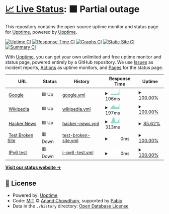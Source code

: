 # [📈 Live Status](https://upptime.github.io/upptime): <!--live status--> **🟧 Partial outage**

This repository contains the open-source uptime monitor and status page for [Upptime](https://upptime.js.org), powered by [Upptime](https://github.com/upptime/upptime).

[![Uptime CI](https://github.com/Yunfan/uptime-test-for-iguide/workflows/Uptime%20CI/badge.svg)](https://github.com/Yunfan/uptime-test-for-iguide/actions?query=workflow%3A%22Uptime+CI%22)
[![Response Time CI](https://github.com/Yunfan/uptime-test-for-iguide/workflows/Response%20Time%20CI/badge.svg)](https://github.com/Yunfan/uptime-test-for-iguide/actions?query=workflow%3A%22Response+Time+CI%22)
[![Graphs CI](https://github.com/Yunfan/uptime-test-for-iguide/workflows/Graphs%20CI/badge.svg)](https://github.com/Yunfan/uptime-test-for-iguide/actions?query=workflow%3A%22Graphs+CI%22)
[![Static Site CI](https://github.com/Yunfan/uptime-test-for-iguide/workflows/Static%20Site%20CI/badge.svg)](https://github.com/Yunfan/uptime-test-for-iguide/actions?query=workflow%3A%22Static+Site+CI%22)
[![Summary CI](https://github.com/Yunfan/uptime-test-for-iguide/workflows/Summary%20CI/badge.svg)](https://github.com/Yunfan/uptime-test-for-iguide/actions?query=workflow%3A%22Summary+CI%22)

With [Upptime](https://upptime.js.org), you can get your own unlimited and free uptime monitor and status page, powered entirely by a GitHub repository. We use [Issues](https://github.com/upptime/upptime/issues) as incident reports, [Actions](https://github.com/Yunfan/uptime-test-for-iguide/actions) as uptime monitors, and [Pages](https://upptime.github.io/upptime) for the status page.

<!--start: status pages-->
<!-- This summary is generated by Upptime (https://github.com/upptime/upptime) -->
<!-- Do not edit this manually, your changes will be overwritten -->
<!-- prettier-ignore -->
| URL | Status | History | Response Time | Uptime |
| --- | ------ | ------- | ------------- | ------ |
| <img alt="" src="https://icons.duckduckgo.com/ip3/www.google.com.ico" height="13"> [Google](https://www.google.com) | 🟩 Up | [google.yml](https://github.com/YunfanKang/uptime-test-for-iguide/commits/HEAD/history/google.yml) | <details><summary><img alt="Response time graph" src="./graphs/google/response-time-week.png" height="20"> 106ms</summary><br><a href="https://Yunfan.github.io/uptime-test-for-iguide/history/google"><img alt="Response time 106" src="https://img.shields.io/endpoint?url=https%3A%2F%2Fraw.githubusercontent.com%2FYunfanKang%2Fuptime-test-for-iguide%2FHEAD%2Fapi%2Fgoogle%2Fresponse-time.json"></a><br><a href="https://Yunfan.github.io/uptime-test-for-iguide/history/google"><img alt="24-hour response time 77" src="https://img.shields.io/endpoint?url=https%3A%2F%2Fraw.githubusercontent.com%2FYunfanKang%2Fuptime-test-for-iguide%2FHEAD%2Fapi%2Fgoogle%2Fresponse-time-day.json"></a><br><a href="https://Yunfan.github.io/uptime-test-for-iguide/history/google"><img alt="7-day response time 106" src="https://img.shields.io/endpoint?url=https%3A%2F%2Fraw.githubusercontent.com%2FYunfanKang%2Fuptime-test-for-iguide%2FHEAD%2Fapi%2Fgoogle%2Fresponse-time-week.json"></a><br><a href="https://Yunfan.github.io/uptime-test-for-iguide/history/google"><img alt="30-day response time 106" src="https://img.shields.io/endpoint?url=https%3A%2F%2Fraw.githubusercontent.com%2FYunfanKang%2Fuptime-test-for-iguide%2FHEAD%2Fapi%2Fgoogle%2Fresponse-time-month.json"></a><br><a href="https://Yunfan.github.io/uptime-test-for-iguide/history/google"><img alt="1-year response time 106" src="https://img.shields.io/endpoint?url=https%3A%2F%2Fraw.githubusercontent.com%2FYunfanKang%2Fuptime-test-for-iguide%2FHEAD%2Fapi%2Fgoogle%2Fresponse-time-year.json"></a></details> | <details><summary><a href="https://Yunfan.github.io/uptime-test-for-iguide/history/google">100.00%</a></summary><a href="https://Yunfan.github.io/uptime-test-for-iguide/history/google"><img alt="All-time uptime 100.00%" src="https://img.shields.io/endpoint?url=https%3A%2F%2Fraw.githubusercontent.com%2FYunfanKang%2Fuptime-test-for-iguide%2FHEAD%2Fapi%2Fgoogle%2Fuptime.json"></a><br><a href="https://Yunfan.github.io/uptime-test-for-iguide/history/google"><img alt="24-hour uptime 100.00%" src="https://img.shields.io/endpoint?url=https%3A%2F%2Fraw.githubusercontent.com%2FYunfanKang%2Fuptime-test-for-iguide%2FHEAD%2Fapi%2Fgoogle%2Fuptime-day.json"></a><br><a href="https://Yunfan.github.io/uptime-test-for-iguide/history/google"><img alt="7-day uptime 100.00%" src="https://img.shields.io/endpoint?url=https%3A%2F%2Fraw.githubusercontent.com%2FYunfanKang%2Fuptime-test-for-iguide%2FHEAD%2Fapi%2Fgoogle%2Fuptime-week.json"></a><br><a href="https://Yunfan.github.io/uptime-test-for-iguide/history/google"><img alt="30-day uptime 100.00%" src="https://img.shields.io/endpoint?url=https%3A%2F%2Fraw.githubusercontent.com%2FYunfanKang%2Fuptime-test-for-iguide%2FHEAD%2Fapi%2Fgoogle%2Fuptime-month.json"></a><br><a href="https://Yunfan.github.io/uptime-test-for-iguide/history/google"><img alt="1-year uptime 100.00%" src="https://img.shields.io/endpoint?url=https%3A%2F%2Fraw.githubusercontent.com%2FYunfanKang%2Fuptime-test-for-iguide%2FHEAD%2Fapi%2Fgoogle%2Fuptime-year.json"></a></details>
| <img alt="" src="https://icons.duckduckgo.com/ip3/en.wikipedia.org.ico" height="13"> [Wikipedia](https://en.wikipedia.org) | 🟩 Up | [wikipedia.yml](https://github.com/YunfanKang/uptime-test-for-iguide/commits/HEAD/history/wikipedia.yml) | <details><summary><img alt="Response time graph" src="./graphs/wikipedia/response-time-week.png" height="20"> 197ms</summary><br><a href="https://Yunfan.github.io/uptime-test-for-iguide/history/wikipedia"><img alt="Response time 197" src="https://img.shields.io/endpoint?url=https%3A%2F%2Fraw.githubusercontent.com%2FYunfanKang%2Fuptime-test-for-iguide%2FHEAD%2Fapi%2Fwikipedia%2Fresponse-time.json"></a><br><a href="https://Yunfan.github.io/uptime-test-for-iguide/history/wikipedia"><img alt="24-hour response time 317" src="https://img.shields.io/endpoint?url=https%3A%2F%2Fraw.githubusercontent.com%2FYunfanKang%2Fuptime-test-for-iguide%2FHEAD%2Fapi%2Fwikipedia%2Fresponse-time-day.json"></a><br><a href="https://Yunfan.github.io/uptime-test-for-iguide/history/wikipedia"><img alt="7-day response time 197" src="https://img.shields.io/endpoint?url=https%3A%2F%2Fraw.githubusercontent.com%2FYunfanKang%2Fuptime-test-for-iguide%2FHEAD%2Fapi%2Fwikipedia%2Fresponse-time-week.json"></a><br><a href="https://Yunfan.github.io/uptime-test-for-iguide/history/wikipedia"><img alt="30-day response time 197" src="https://img.shields.io/endpoint?url=https%3A%2F%2Fraw.githubusercontent.com%2FYunfanKang%2Fuptime-test-for-iguide%2FHEAD%2Fapi%2Fwikipedia%2Fresponse-time-month.json"></a><br><a href="https://Yunfan.github.io/uptime-test-for-iguide/history/wikipedia"><img alt="1-year response time 197" src="https://img.shields.io/endpoint?url=https%3A%2F%2Fraw.githubusercontent.com%2FYunfanKang%2Fuptime-test-for-iguide%2FHEAD%2Fapi%2Fwikipedia%2Fresponse-time-year.json"></a></details> | <details><summary><a href="https://Yunfan.github.io/uptime-test-for-iguide/history/wikipedia">100.00%</a></summary><a href="https://Yunfan.github.io/uptime-test-for-iguide/history/wikipedia"><img alt="All-time uptime 100.00%" src="https://img.shields.io/endpoint?url=https%3A%2F%2Fraw.githubusercontent.com%2FYunfanKang%2Fuptime-test-for-iguide%2FHEAD%2Fapi%2Fwikipedia%2Fuptime.json"></a><br><a href="https://Yunfan.github.io/uptime-test-for-iguide/history/wikipedia"><img alt="24-hour uptime 100.00%" src="https://img.shields.io/endpoint?url=https%3A%2F%2Fraw.githubusercontent.com%2FYunfanKang%2Fuptime-test-for-iguide%2FHEAD%2Fapi%2Fwikipedia%2Fuptime-day.json"></a><br><a href="https://Yunfan.github.io/uptime-test-for-iguide/history/wikipedia"><img alt="7-day uptime 100.00%" src="https://img.shields.io/endpoint?url=https%3A%2F%2Fraw.githubusercontent.com%2FYunfanKang%2Fuptime-test-for-iguide%2FHEAD%2Fapi%2Fwikipedia%2Fuptime-week.json"></a><br><a href="https://Yunfan.github.io/uptime-test-for-iguide/history/wikipedia"><img alt="30-day uptime 100.00%" src="https://img.shields.io/endpoint?url=https%3A%2F%2Fraw.githubusercontent.com%2FYunfanKang%2Fuptime-test-for-iguide%2FHEAD%2Fapi%2Fwikipedia%2Fuptime-month.json"></a><br><a href="https://Yunfan.github.io/uptime-test-for-iguide/history/wikipedia"><img alt="1-year uptime 100.00%" src="https://img.shields.io/endpoint?url=https%3A%2F%2Fraw.githubusercontent.com%2FYunfanKang%2Fuptime-test-for-iguide%2FHEAD%2Fapi%2Fwikipedia%2Fuptime-year.json"></a></details>
| <img alt="" src="https://icons.duckduckgo.com/ip3/news.ycombinator.com.ico" height="13"> [Hacker News](https://news.ycombinator.com) | 🟩 Up | [hacker-news.yml](https://github.com/YunfanKang/uptime-test-for-iguide/commits/HEAD/history/hacker-news.yml) | <details><summary><img alt="Response time graph" src="./graphs/hacker-news/response-time-week.png" height="20"> 313ms</summary><br><a href="https://Yunfan.github.io/uptime-test-for-iguide/history/hacker-news"><img alt="Response time 313" src="https://img.shields.io/endpoint?url=https%3A%2F%2Fraw.githubusercontent.com%2FYunfanKang%2Fuptime-test-for-iguide%2FHEAD%2Fapi%2Fhacker-news%2Fresponse-time.json"></a><br><a href="https://Yunfan.github.io/uptime-test-for-iguide/history/hacker-news"><img alt="24-hour response time 225" src="https://img.shields.io/endpoint?url=https%3A%2F%2Fraw.githubusercontent.com%2FYunfanKang%2Fuptime-test-for-iguide%2FHEAD%2Fapi%2Fhacker-news%2Fresponse-time-day.json"></a><br><a href="https://Yunfan.github.io/uptime-test-for-iguide/history/hacker-news"><img alt="7-day response time 313" src="https://img.shields.io/endpoint?url=https%3A%2F%2Fraw.githubusercontent.com%2FYunfanKang%2Fuptime-test-for-iguide%2FHEAD%2Fapi%2Fhacker-news%2Fresponse-time-week.json"></a><br><a href="https://Yunfan.github.io/uptime-test-for-iguide/history/hacker-news"><img alt="30-day response time 313" src="https://img.shields.io/endpoint?url=https%3A%2F%2Fraw.githubusercontent.com%2FYunfanKang%2Fuptime-test-for-iguide%2FHEAD%2Fapi%2Fhacker-news%2Fresponse-time-month.json"></a><br><a href="https://Yunfan.github.io/uptime-test-for-iguide/history/hacker-news"><img alt="1-year response time 313" src="https://img.shields.io/endpoint?url=https%3A%2F%2Fraw.githubusercontent.com%2FYunfanKang%2Fuptime-test-for-iguide%2FHEAD%2Fapi%2Fhacker-news%2Fresponse-time-year.json"></a></details> | <details><summary><a href="https://Yunfan.github.io/uptime-test-for-iguide/history/hacker-news">85.62%</a></summary><a href="https://Yunfan.github.io/uptime-test-for-iguide/history/hacker-news"><img alt="All-time uptime 99.92%" src="https://img.shields.io/endpoint?url=https%3A%2F%2Fraw.githubusercontent.com%2FYunfanKang%2Fuptime-test-for-iguide%2FHEAD%2Fapi%2Fhacker-news%2Fuptime.json"></a><br><a href="https://Yunfan.github.io/uptime-test-for-iguide/history/hacker-news"><img alt="24-hour uptime 0.00%" src="https://img.shields.io/endpoint?url=https%3A%2F%2Fraw.githubusercontent.com%2FYunfanKang%2Fuptime-test-for-iguide%2FHEAD%2Fapi%2Fhacker-news%2Fuptime-day.json"></a><br><a href="https://Yunfan.github.io/uptime-test-for-iguide/history/hacker-news"><img alt="7-day uptime 85.62%" src="https://img.shields.io/endpoint?url=https%3A%2F%2Fraw.githubusercontent.com%2FYunfanKang%2Fuptime-test-for-iguide%2FHEAD%2Fapi%2Fhacker-news%2Fuptime-week.json"></a><br><a href="https://Yunfan.github.io/uptime-test-for-iguide/history/hacker-news"><img alt="30-day uptime 96.69%" src="https://img.shields.io/endpoint?url=https%3A%2F%2Fraw.githubusercontent.com%2FYunfanKang%2Fuptime-test-for-iguide%2FHEAD%2Fapi%2Fhacker-news%2Fuptime-month.json"></a><br><a href="https://Yunfan.github.io/uptime-test-for-iguide/history/hacker-news"><img alt="1-year uptime 99.72%" src="https://img.shields.io/endpoint?url=https%3A%2F%2Fraw.githubusercontent.com%2FYunfanKang%2Fuptime-test-for-iguide%2FHEAD%2Fapi%2Fhacker-news%2Fuptime-year.json"></a></details>
| <img alt="" src="https://icons.duckduckgo.com/ip3/thissitedoesnotexist.koj.co.ico" height="13"> [Test Broken Site](https://thissitedoesnotexist.koj.co) | 🟥 Down | [test-broken-site.yml](https://github.com/YunfanKang/uptime-test-for-iguide/commits/HEAD/history/test-broken-site.yml) | <details><summary><img alt="Response time graph" src="./graphs/test-broken-site/response-time-week.png" height="20"> 0ms</summary><br><a href="https://Yunfan.github.io/uptime-test-for-iguide/history/test-broken-site"><img alt="Response time 0" src="https://img.shields.io/endpoint?url=https%3A%2F%2Fraw.githubusercontent.com%2FYunfanKang%2Fuptime-test-for-iguide%2FHEAD%2Fapi%2Ftest-broken-site%2Fresponse-time.json"></a><br><a href="https://Yunfan.github.io/uptime-test-for-iguide/history/test-broken-site"><img alt="24-hour response time 0" src="https://img.shields.io/endpoint?url=https%3A%2F%2Fraw.githubusercontent.com%2FYunfanKang%2Fuptime-test-for-iguide%2FHEAD%2Fapi%2Ftest-broken-site%2Fresponse-time-day.json"></a><br><a href="https://Yunfan.github.io/uptime-test-for-iguide/history/test-broken-site"><img alt="7-day response time 0" src="https://img.shields.io/endpoint?url=https%3A%2F%2Fraw.githubusercontent.com%2FYunfanKang%2Fuptime-test-for-iguide%2FHEAD%2Fapi%2Ftest-broken-site%2Fresponse-time-week.json"></a><br><a href="https://Yunfan.github.io/uptime-test-for-iguide/history/test-broken-site"><img alt="30-day response time 0" src="https://img.shields.io/endpoint?url=https%3A%2F%2Fraw.githubusercontent.com%2FYunfanKang%2Fuptime-test-for-iguide%2FHEAD%2Fapi%2Ftest-broken-site%2Fresponse-time-month.json"></a><br><a href="https://Yunfan.github.io/uptime-test-for-iguide/history/test-broken-site"><img alt="1-year response time 0" src="https://img.shields.io/endpoint?url=https%3A%2F%2Fraw.githubusercontent.com%2FYunfanKang%2Fuptime-test-for-iguide%2FHEAD%2Fapi%2Ftest-broken-site%2Fresponse-time-year.json"></a></details> | <details><summary><a href="https://Yunfan.github.io/uptime-test-for-iguide/history/test-broken-site">100.00%</a></summary><a href="https://Yunfan.github.io/uptime-test-for-iguide/history/test-broken-site"><img alt="All-time uptime 100.00%" src="https://img.shields.io/endpoint?url=https%3A%2F%2Fraw.githubusercontent.com%2FYunfanKang%2Fuptime-test-for-iguide%2FHEAD%2Fapi%2Ftest-broken-site%2Fuptime.json"></a><br><a href="https://Yunfan.github.io/uptime-test-for-iguide/history/test-broken-site"><img alt="24-hour uptime 100.00%" src="https://img.shields.io/endpoint?url=https%3A%2F%2Fraw.githubusercontent.com%2FYunfanKang%2Fuptime-test-for-iguide%2FHEAD%2Fapi%2Ftest-broken-site%2Fuptime-day.json"></a><br><a href="https://Yunfan.github.io/uptime-test-for-iguide/history/test-broken-site"><img alt="7-day uptime 100.00%" src="https://img.shields.io/endpoint?url=https%3A%2F%2Fraw.githubusercontent.com%2FYunfanKang%2Fuptime-test-for-iguide%2FHEAD%2Fapi%2Ftest-broken-site%2Fuptime-week.json"></a><br><a href="https://Yunfan.github.io/uptime-test-for-iguide/history/test-broken-site"><img alt="30-day uptime 100.00%" src="https://img.shields.io/endpoint?url=https%3A%2F%2Fraw.githubusercontent.com%2FYunfanKang%2Fuptime-test-for-iguide%2FHEAD%2Fapi%2Ftest-broken-site%2Fuptime-month.json"></a><br><a href="https://Yunfan.github.io/uptime-test-for-iguide/history/test-broken-site"><img alt="1-year uptime 100.00%" src="https://img.shields.io/endpoint?url=https%3A%2F%2Fraw.githubusercontent.com%2FYunfanKang%2Fuptime-test-for-iguide%2FHEAD%2Fapi%2Ftest-broken-site%2Fuptime-year.json"></a></details>
| <img alt="" src="https://icons.duckduckgo.com/ip3/null.ico" height="13"> [IPv6 test](forwardemail.net) | 🟥 Down | [i-pv6-test.yml](https://github.com/YunfanKang/uptime-test-for-iguide/commits/HEAD/history/i-pv6-test.yml) | <details><summary><img alt="Response time graph" src="./graphs/i-pv6-test/response-time-week.png" height="20"> 0ms</summary><br><a href="https://Yunfan.github.io/uptime-test-for-iguide/history/i-pv6-test"><img alt="Response time 0" src="https://img.shields.io/endpoint?url=https%3A%2F%2Fraw.githubusercontent.com%2FYunfanKang%2Fuptime-test-for-iguide%2FHEAD%2Fapi%2Fi-pv6-test%2Fresponse-time.json"></a><br><a href="https://Yunfan.github.io/uptime-test-for-iguide/history/i-pv6-test"><img alt="24-hour response time 0" src="https://img.shields.io/endpoint?url=https%3A%2F%2Fraw.githubusercontent.com%2FYunfanKang%2Fuptime-test-for-iguide%2FHEAD%2Fapi%2Fi-pv6-test%2Fresponse-time-day.json"></a><br><a href="https://Yunfan.github.io/uptime-test-for-iguide/history/i-pv6-test"><img alt="7-day response time 0" src="https://img.shields.io/endpoint?url=https%3A%2F%2Fraw.githubusercontent.com%2FYunfanKang%2Fuptime-test-for-iguide%2FHEAD%2Fapi%2Fi-pv6-test%2Fresponse-time-week.json"></a><br><a href="https://Yunfan.github.io/uptime-test-for-iguide/history/i-pv6-test"><img alt="30-day response time 0" src="https://img.shields.io/endpoint?url=https%3A%2F%2Fraw.githubusercontent.com%2FYunfanKang%2Fuptime-test-for-iguide%2FHEAD%2Fapi%2Fi-pv6-test%2Fresponse-time-month.json"></a><br><a href="https://Yunfan.github.io/uptime-test-for-iguide/history/i-pv6-test"><img alt="1-year response time 0" src="https://img.shields.io/endpoint?url=https%3A%2F%2Fraw.githubusercontent.com%2FYunfanKang%2Fuptime-test-for-iguide%2FHEAD%2Fapi%2Fi-pv6-test%2Fresponse-time-year.json"></a></details> | <details><summary><a href="https://Yunfan.github.io/uptime-test-for-iguide/history/i-pv6-test">100.00%</a></summary><a href="https://Yunfan.github.io/uptime-test-for-iguide/history/i-pv6-test"><img alt="All-time uptime 100.00%" src="https://img.shields.io/endpoint?url=https%3A%2F%2Fraw.githubusercontent.com%2FYunfanKang%2Fuptime-test-for-iguide%2FHEAD%2Fapi%2Fi-pv6-test%2Fuptime.json"></a><br><a href="https://Yunfan.github.io/uptime-test-for-iguide/history/i-pv6-test"><img alt="24-hour uptime 100.00%" src="https://img.shields.io/endpoint?url=https%3A%2F%2Fraw.githubusercontent.com%2FYunfanKang%2Fuptime-test-for-iguide%2FHEAD%2Fapi%2Fi-pv6-test%2Fuptime-day.json"></a><br><a href="https://Yunfan.github.io/uptime-test-for-iguide/history/i-pv6-test"><img alt="7-day uptime 100.00%" src="https://img.shields.io/endpoint?url=https%3A%2F%2Fraw.githubusercontent.com%2FYunfanKang%2Fuptime-test-for-iguide%2FHEAD%2Fapi%2Fi-pv6-test%2Fuptime-week.json"></a><br><a href="https://Yunfan.github.io/uptime-test-for-iguide/history/i-pv6-test"><img alt="30-day uptime 100.00%" src="https://img.shields.io/endpoint?url=https%3A%2F%2Fraw.githubusercontent.com%2FYunfanKang%2Fuptime-test-for-iguide%2FHEAD%2Fapi%2Fi-pv6-test%2Fuptime-month.json"></a><br><a href="https://Yunfan.github.io/uptime-test-for-iguide/history/i-pv6-test"><img alt="1-year uptime 100.00%" src="https://img.shields.io/endpoint?url=https%3A%2F%2Fraw.githubusercontent.com%2FYunfanKang%2Fuptime-test-for-iguide%2FHEAD%2Fapi%2Fi-pv6-test%2Fuptime-year.json"></a></details>

<!--end: status pages-->

[**Visit our status website →**](https://upptime.github.io/upptime)

## 📄 License

- Powered by: [Upptime](https://github.com/upptime/upptime)
- Code: [MIT](./LICENSE) © [Anand Chowdhary](https://anandchowdhary.com), supported by [Pabio](https://pabio.com)
- Data in the `./history` directory: [Open Database License](https://opendatacommons.org/licenses/odbl/1-0/)
